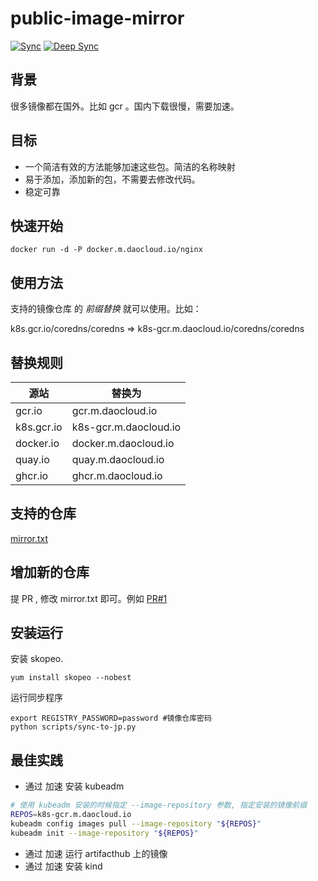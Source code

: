 # public-image-mirror

[![Sync](https://gist.github.com/wzshiming/6e1f67a5184f93cefc5b2c670a5813e5/raw/daocloud-sync-badge.svg)](https://gist.github.com/wzshiming/6e1f67a5184f93cefc5b2c670a5813e5/raw/daocloud-sync.log)
[![Deep Sync](https://gist.github.com/wzshiming/6e1f67a5184f93cefc5b2c670a5813e5/raw/daocloud-deep-sync-badge.svg)](https://gist.github.com/wzshiming/6e1f67a5184f93cefc5b2c670a5813e5/raw/daocloud-deep-sync.log)

## 背景
很多镜像都在国外。比如 gcr 。国内下载很慢，需要加速。

## 目标

* 一个简洁有效的方法能够加速这些包。简洁的名称映射
* 易于添加，添加新的包，不需要去修改代码。
* 稳定可靠

## 快速开始

```
docker run -d -P docker.m.daocloud.io/nginx

```




## 使用方法

支持的镜像仓库 的 *前缀替换* 就可以使用。比如：

k8s.gcr.io/coredns/coredns => k8s-gcr.m.daocloud.io/coredns/coredns

## 替换规则

| 源站       | 替换为                |
| ---------- | --------------------- |
| gcr.io     | gcr.m.daocloud.io     |
| k8s.gcr.io | k8s-gcr.m.daocloud.io |
| docker.io  | docker.m.daocloud.io  |
| quay.io    | quay.m.daocloud.io    |
| ghcr.io    | ghcr.m.daocloud.io    |

## 支持的仓库

[mirror.txt](mirror.txt)

## 增加新的仓库

提 PR , 修改 mirror.txt 即可。例如 [PR#1](https://github.com/DaoCloud/public-image-mirror/pull/1/)


## 安装运行

安装 skopeo.
```
yum install skopeo --nobest
```


运行同步程序

```
export REGISTRY_PASSWORD=password #镜像仓库密码
python scripts/sync-to-jp.py
```


## 最佳实践
* 通过 加速 安装 kubeadm
``` bash
# 使用 kubeadm 安装的时候指定 --image-repository 参数, 指定安装的镜像前缀
REPOS=k8s-gcr.m.daocloud.io
kubeadm config images pull --image-repository "${REPOS}"
kubeadm init --image-repository "${REPOS}"
```

* 通过 加速 运行 artifacthub 上的镜像
* 通过 加速 安装 kind

